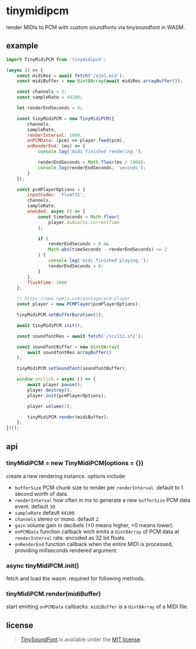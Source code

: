 # tinymidipcm

render MIDIs to PCM with custom soundfonts via tinysoundfont in WASM.

## example
```javascript
import TinyMidiPCM from 'tinymidipcm';

(async () => {
    const midiRes = await fetch('/e1m1.mid');
    const midiBuffer = new Uint8Array(await midiRes.arrayBuffer());

    const channels = 2;
    const sampleRate = 44100;

    let renderEndSeconds = 0;

    const tinyMidiPCM = new TinyMidiPCM({
        channels,
        sampleRate,
        renderInterval: 1000,
        onPCMData: (pcm) => player.feed(pcm),
        onRenderEnd: (ms) => {
            console.log('midi finished rendering.');

            renderEndSeconds = Math.floor(ms / 1000);
            console.log(renderEndSeconds, 'seconds');
        }
    });

    const pcmPlayerOptions = {
        inputCodec: 'Float32',
        channels,
        sampleRate,
        onended: async () => {
            const timeSeconds = Math.floor(
                player.audioCtx.currentTime
            );

            if (
                renderEndSeconds > 0 &&
                Math.abs(timeSeconds - renderEndSeconds) <= 2
            ) {
                console.log('midi finished playing.');
                renderEndSeconds = 0;
            }
        },
        flushTime: 1000
    };

    // https://www.npmjs.com/package/pcm-player
    const player = new PCMPlayer(pcmPlayerOptions);

    tinyMidiPCM.setBufferDuration(2);

    await tinyMidiPCM.init();

    const soundfontRes = await fetch('/scc1t2.sf2');

    const soundfontBuffer = new Uint8Array(
        await soundfontRes.arrayBuffer()
    );

    tinyMidiPCM.setSoundfont(soundfontBuffer);

    window.onclick = async () => {
        await player.pause();
        player.destroy();
        player.init(pcmPlayerOptions);

        player.volume(1);

        tinyMidiPCM.render(midiBuffer);
    };
})();
```

## api

### tinyMidiPCM = new TinyMidiPCM(options = {})

create a new rendering instance. options include:

* `bufferSize` PCM chunk size to render per `renderInterval`. default
to 1 second worth of data.
* `renderInterval` how often in ms to generate a new `bufferSize` PCM data
event. default `30`.
* `sampleRate` default `44100`.
* `channels` stereo or mono. default `2`.
* `gain` volume gain in decibels (>0 means higher, <0 means lower).
* `onPCMData` function callback wich emits a `Uint8Array` of PCM data at
`renderInterval` rate. encoded as 32 bit floats.
* `onRenderEnd` function callback when the entire MIDI is processed, providing
millseconds rendered argument.

### async tinyMidiPCM.init()

fetch and load the wasm. required for following methods.

### tinyMidiPCM.render(midiBuffer)

start emitting `onPCMData` callbacks. `midiBuffer` is a `Uint8Array` of a MIDI
file.

## license

> [TinySoundFont](https://github.com/schellingb/TinySoundFont) is available
> under the [MIT license](https://choosealicense.com/licenses/mit/).
